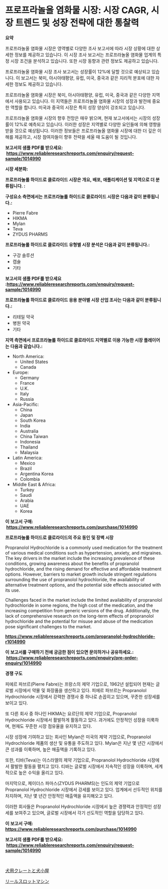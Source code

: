 <p><h1>프로프라놀올 염화물 시장: 시장 CAGR, 시장 트렌드 및 성장 전략에 대한 통찰력</h1></p><p><strong>요약</strong></p>
<p><p>프로프라놀올 염화물 시장은 영역별로 다양한 조사 보고서에 따라 시장 상황에 대한 상세한 정보를 제공하고 있습니다. 이 시장 조사 보고서는 프로프라놀올 염화물 업계의 특정 시장 조건을 분석하고 있습니다. 또한 시장 동향과 관련 정보도 제공하고 있습니다. </p><p>프로프라놀올 염화물 시장 조사 보고서는 성장률이 12%에 달할 것으로 예상되고 있습니다. 이 보고서는 북미, 아시아태평양, 유럽, 미국, 중국과 같은 지리적 분포에 대한 자세한 정보도 제공하고 있습니다.</p><p>프로프라놀올 염화물 시장은 북미, 아시아태평양, 유럽, 미국, 중국과 같은 다양한 지역에서 사용되고 있습니다. 이 지역들은 프로프라놀올 염화물 시장의 성장과 발전에 중요한 역할을 합니다. 미국과 중국의 시장은 특히 성장 양상이 강조되고 있습니다.</p><p>프로프라놀올 염화물 시장의 향후 전망은 매우 밝으며, 현재 보고서에서는 시장의 성장률이 12%로 예측되고 있습니다. 이러한 성장은 지역별로 다양한 요인들에 의해 영향을 받을 것으로 예상됩니다. 이러한 정보들은 프로프라놀올 염화물 시장에 대한 더 깊은 이해를 제공하고, 시장 참여자들이 향후 전략을 세울 때 도움이 될 것입니다.</p></p>
<p><strong>보고서의 샘플 PDF를 받으세요: &nbsp;<a href="https://www.reliableresearchreports.com/enquiry/request-sample/1014990">https://www.reliableresearchreports.com/enquiry/request-sample/1014990</a></strong></p>
<p><strong>시장 세분화:</strong></p>
<p><strong> 프로프라놀롤 하이드로 클로라이드 시장은 개요, 배포, 애플리케이션 및 지역으로 더 분류됩니다. :</strong></p>
<p><strong>구성요소 측면에서는 프로프라놀롤 하이드로 클로라이드 시장은 다음과 같이 분류됩니다.:</strong></p>
<p><ul><li>Pierre Fabre</li><li>HIKMA</li><li>Mylan</li><li>Teva</li><li>ZYDUS PHARMS</li></ul></p>
<p><strong> 프로프라놀롤 하이드로 클로라이드 유형별 시장 분석은 다음과 같이 분류됩니다.:</strong></p>
<p><ul><li>구강 솔루션</li><li>캡슐</li><li>기타</li></ul></p>
<p><strong>보고서의 샘플 PDF를 받으세요 :<a href="https://www.reliableresearchreports.com/enquiry/request-sample/1014990">https://www.reliableresearchreports.com/enquiry/request-sample/1014990</a></strong></p>
<p><strong> 프로프라놀롤 하이드로 클로라이드 응용 분야별 시장 산업 조사는 다음과 같이 분류됩니다.:</strong></p>
<p><ul><li>리테일 약국</li><li>병원 약국</li><li>기타</li></ul></p>
<p><strong>지역 측면에서 프로프라놀롤 하이드로 클로라이드 지역별로 이용 가능한 시장 플레이어는 다음과 같습니다.:</strong></p>
<p><ul>
    <li>
        North America:
        <ul>
            <li>United States</li>
            <li>Canada</li>
        </ul>
    </li>
    <li>
        Europe:
        <ul>
            <li>Germany</li>
            <li>France</li>
            <li>U.K.</li>
            <li>Italy</li>
            <li>Russia</li>
        </ul>
    </li>
    <li>
        Asia-Pacific:
        <ul>
            <li>China</li>
            <li>Japan</li>
            <li>South Korea</li>
            <li>India</li>
            <li>Australia</li>
            <li>China Taiwan</li>
            <li>Indonesia</li>
            <li>Thailand</li>
            <li>Malaysia</li>
        </ul>
    </li>
    <li>
        Latin America:
        <ul>
            <li>Mexico</li>
            <li>Brazil</li>
            <li>Argentina Korea</li>
            <li>Colombia</li>
        </ul>
    </li>
    <li>
        Middle East & Africa:
        <ul>
            <li>Turkey</li>
            <li>Saudi</li>
            <li>Arabia</li>
            <li>UAE</li>
            <li>Korea</li>
        </ul>
    </li>
    </ul></p>
<p><strong>이 보고서 구매: &nbsp;<a href="https://www.reliableresearchreports.com/purchase/1014990">https://www.reliableresearchreports.com/purchase/1014990</a></strong></p>
<p><strong>프로프라놀롤 하이드로 클로라이드의 주요 동인 및 장벽 시장</strong></p>
<p><p>Propranolol Hydrochloride is a commonly used medication for the treatment of various medical conditions such as hypertension, anxiety, and migraines. The key drivers in the market include the increasing prevalence of these conditions, growing awareness about the benefits of propranolol hydrochloride, and the rising demand for effective and affordable treatment options. However, barriers to market growth include stringent regulations surrounding the use of propranolol hydrochloride, the availability of alternative treatment options, and the potential side effects associated with its use.</p><p>Challenges faced in the market include the limited availability of propranolol hydrochloride in some regions, the high cost of the medication, and the increasing competition from generic versions of the drug. Additionally, the lack of comprehensive research on the long-term effects of propranolol hydrochloride and the potential for misuse and abuse of the medication pose significant challenges to the market.</p></p>
<p><strong><a href="https://www.reliableresearchreports.com/propranolol-hydrochloride-r1014990">https://www.reliableresearchreports.com/propranolol-hydrochloride-r1014990</a></strong></p>
<p><strong>이 보고서를 구매하기 전에 궁금한 점이 있으면 문의하거나 공유하세요.: &nbsp;<a href="https://www.reliableresearchreports.com/enquiry/pre-order-enquiry/1014990">https://www.reliableresearchreports.com/enquiry/pre-order-enquiry/1014990</a></strong></p>
<p><strong>경쟁 구도</strong></p>
<p><p>피에르 파브르(Pierre Fabre)는 프랑스의 제약 기업으로, 1962년 설립되어 현재는 글로벌 시장에서 약물 및 화장품을 생산하고 있다. 피에르 파브르는 Propranolol Hydrochloride 시장에서 강력한 경쟁사 중 하나로 손꼽히고 있으며, 꾸준한 성장세를 보이고 있다. </p><p>또 다른 회사 중 하나인 HIKMA는 요르단의 제약 기업으로, Propranolol Hydrochloride 시장에서 활발하게 활동하고 있다. 과거에도 안정적인 성장을 이룩하며, 현재도 꾸준한 시장 점유율을 유지하고 있다. </p><p>시장 성장에 기여하고 있는 회사인 Mylan은 미국의 제약 기업으로, Propranolol Hydrochloride 제품의 생산 및 유통을 주도하고 있다. Mylan은 지난 몇 년간 시장에서 큰 성과를 이룩하며, 높은 매출액을 기록하고 있다.</p><p>또한, 티바(Teva)는 이스라엘의 제약 기업으로, Propranolol Hydrochloride 시장에서 활발한 활동을 펼치고 있다. 티바는 글로벌 시장에서 지속적인 성장을 이룩하며, 세계적으로 높은 수익을 올리고 있다.</p><p>마지막으로, 제이더스 파마스(ZYDUS PHARMS)는 인도의 제약 기업으로 Propranolol Hydrochloride 시장에서 강세를 보이고 있다. 업계에서 선두적인 위치를 차지하며, 지난 몇 년간 안정적인 매출액을 유지해오고 있다. </p><p>이러한 회사들은 Propranolol Hydrochloride 시장에서 높은 경쟁력과 안정적인 성장세를 보여주고 있으며, 글로벌 시장에서 각기 선도적인 역할을 담당하고 있다.</p></p>
<p><strong>이 보고서 구매: &nbsp; <a href="https://www.reliableresearchreports.com/purchase/1014990">https://www.reliableresearchreports.com/purchase/1014990</a></strong></p>
<p><strong>보고서의 샘플 PDF를 받으세요: &nbsp;<a href="https://www.reliableresearchreports.com/enquiry/request-sample/1014990">https://www.reliableresearchreports.com/enquiry/request-sample/1014990</a></strong><strong></strong></p>
<p>&nbsp;</p>
<p><p><a href="https://github.com/marbadji/Market-Research-Report-List-1/blob/main/757615521552.md">犬用クレートと犬小屋</a></p><p><a href="https://github.com/KaydenJohns1964/Market-Research-Report-List-1/blob/main/480918121553.md">リールスロットマシン</a></p></p>
